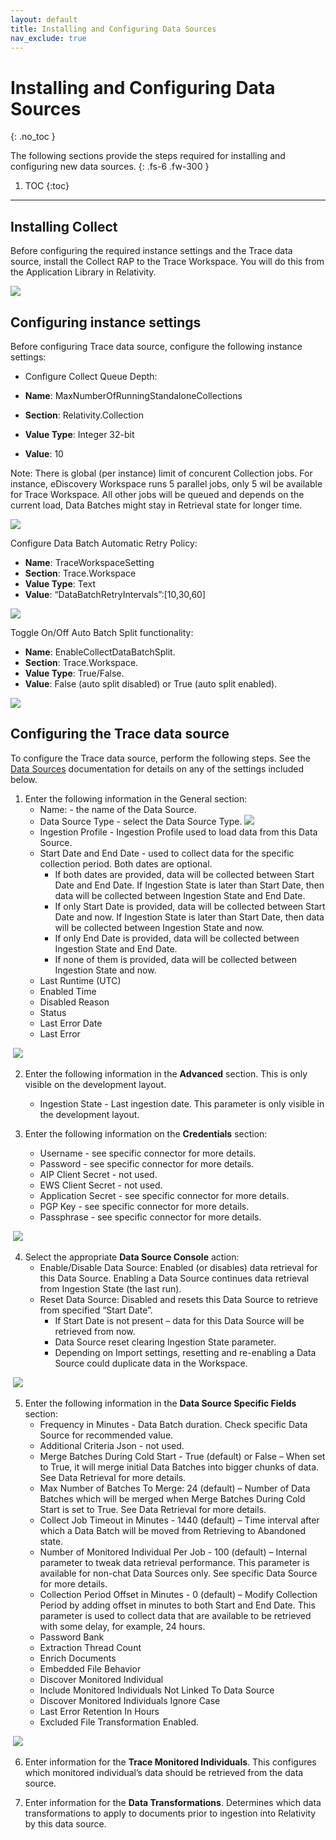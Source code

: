 ```yaml
---
layout: default
title: Installing and Configuring Data Sources
nav_exclude: true
---
```


# Installing and Configuring Data Sources
{: .no_toc }


The following sections provide the steps required for installing and configuring new data sources.
{: .fs-6 .fw-300 }

1. TOC
{:toc}

---

## Installing Collect 

Before configuring the required instance settings and the Trace data source, install the Collect RAP to the Trace Workspace. You will do this from the Application Library in Relativity. 

 ![](media/Installing_and_configuring_Trace_data_sources/InstallCollectApp.png)

## Configuring instance settings 

Before configuring Trace data source, configure the following instance settings: 

- Configure Collect Queue Depth: 

- **Name**: MaxNumberOfRunningStandaloneCollections 
- **Section**: Relativity.Collection 
- **Value Type**: Integer 32-bit 
- **Value**: 10

Note: There is global (per instance) limit of concurent Collection jobs. For instance, eDiscovery Workspace runs 5 parallel jobs, only 5 wil be available for Trace Workspace. All other jobs will be queued and depends on the current load, Data Batches might stay in Retrieval state for longer time.

 ![](media/Installing_and_configuring_Trace_data_sources/CollectInstanceSetting1.png)

Configure Data Batch Automatic Retry Policy: 

- **Name**: TraceWorkspaceSetting 
- **Section**: Trace.Workspace 
- **Value Type**: Text 
- **Value**: “DataBatchRetryIntervals”:[10,30,60] 

 ![](media/Installing_and_configuring_Trace_data_sources/CollectInstanceSetting2.png)

Toggle On/Off Auto Batch Split functionality: 

- **Name**: EnableCollectDataBatchSplit. 
- **Section**: Trace.Workspace. 
- **Value Type**: True/False. 
- **Value**: False (auto split disabled) or True (auto split enabled). 

![](media/Installing_and_configuring_Trace_data_sources/CollectInstanceSetting3.png)

## Configuring the Trace data source

To configure the Trace data source, perform the following steps. See the [Data Sources](https://relativitydev.github.io/relativity-trace-documentation/docs/administrator_guide/collection/data_sources.html) documentation for details on any of the settings included below.

1. Enter the following information in the General section:
   - Name: - the name of the Data Source.
   - Data Source Type - select the Data Source Type.
     ![](media/Installing_and_configuring_Trace_data_sources/DataSourceType.png)
   - Ingestion Profile - Ingestion Profile used to load data from this Data Source.
   - Start Date and End Date - used to collect data for the specific collection period. Both dates are optional.
     - If both dates are provided, data will be collected between Start Date and End Date. If Ingestion State is later than Start Date, then data will be collected between Ingestion State and End Date.
     - If only Start Date is provided, data will be collected between Start Date and now. If Ingestion State is later than Start Date, then data will be collected between Ingestion State and now.
     - If only End Date is provided, data will be collected between Ingestion State and End Date.
     - If none of them is provided, data will be collected between Ingestion State and now.
   - Last Runtime (UTC)
   - Enabled Time
   - Disabled Reason
   - Status
   - Last Error Date
   - Last Error

​	![](media/Installing_and_configuring_Trace_data_sources/GeneralSectionComplete.png)

2. Enter the following information in the **Advanced** section. This is only visible on the development layout.
   - Ingestion State - Last ingestion date. This parameter is only visible in the development layout.

3. Enter the following information on the **Credentials** section:
   - Username - see specific connector for more details.
   - Password - see specific connector for more details.
   - AIP Client Secret - not used.
   - EWS Client Secret - not used.
   - Application Secret - see specific connector for more details.
   - PGP Key - see specific connector for more details.
   - Passphrase - see specific connector for more details.

​				![](media/Installing_and_configuring_Trace_data_sources/CredentialsSectionComplete.png)

4. Select the appropriate **Data Source Console** action:
   - Enable/Disable Data Source: Enabled (or disables) data retrieval for this Data Source. Enabling a Data Source continues data retrieval from Ingestion State (the last run).
   - Reset Data Source: Disabled and resets this Data Source to retrieve from specified “Start Date”.
     - If Start Date is not present – data for this Data Source will be retrieved from now.
     - Data Source reset clearing Ingestion State parameter.
     - Depending on Import settings, resetting and re-enabling a Data Source could duplicate data in the Workspace.

​		![](media/Installing_and_configuring_Trace_data_sources/DataSourceConsole.png)

5. Enter the following information in the **Data Source Specific Fields** section:
   - Frequency in Minutes - Data Batch duration. Check specific Data Source for recommended value.
   - Additional Criteria Json - not used.
   - Merge Batches During Cold Start - True (default) or False – When set to True, it will merge initial Data Batches into bigger chunks of data. See Data Retrieval for more details.
   - Max Number of Batches To Merge: 24 (default) – Number of Data Batches which will be merged when Merge Batches During Cold Start is set to True. See Data Retrieval for more details.
   - Collect Job Timeout in Minutes - 1440 (default) – Time interval after which a Data Batch will be moved from Retrieving to Abandoned state.
   - Number of Monitored Individual Per Job - 100 (default) – Internal parameter to tweak data retrieval performance. This parameter is available for non-chat Data Sources only. See specific Data Source for more details.
   - Collection Period Offset in Minutes - 0 (default) – Modify Collection Period by adding offset in minutes to both Start and End Date. This parameter is used to collect data that are available to be retrieved with some delay, for example, 24 hours.
   - Password Bank
   - Extraction Thread Count
   - Enrich Documents
   - Embedded File Behavior
   - Discover Monitored Individual
   - Include Monitored Individuals Not Linked To Data Source
   - Discover Monitored Individuals Ignore Case
   - Last Error Retention In Hours
   - Excluded File Transformation Enabled.

​	![](media/Installing_and_configuring_Trace_data_sources/DataSourceSpecificFields.png)

6. Enter information for the **Trace Monitored Individuals**. This configures which monitored individual’s data should be retrieved from the data source.

7. Enter information for the **Data Transformations**. Determines which data transformations to apply to documents prior to ingestion into Relativity by this data source.
